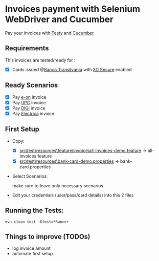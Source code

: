 # Invoices payment with Selenium WebDriver and Cucumber

Pay your invoices with [Testy](https://github.com/sdl/Testy) and [Cucumber](https://cucumber.io/)

## Requirements

This invoices are tested/ready for :

- [x] Cards issued @[Banca Transilvania](https://www.bancatransilvania.ro/) with [3D Secure](https://www.bancatransilvania.ro/plati-cu-cardul-pe-internet/) enabled

## Ready Scenarios

- [x] Pay [e-on](https://myline-eon.ro/) invoice
- [x] Pay [UPC](https://my.upc.ro/) invoice
- [x] Pay [DIGI](https://digicare.rcs-rds.ro/) invoice
- [x] Pay [Electrica](https://oficiulvirtual.electricafurnizare.ro/) invoice

## First Setup

- Copy:

    - [x] [src\test\resources\feature\invoice\all-invoices-demo.feature](./src/test/resources/feature/invoice/all-invoices-demo.feature) -> all-invoices.feature
    - [x] [src\test\resources\bank-card-demo.properties](./src/test/resources/bank-card-demo.properties) -> bank-card.properties
    
- Select Scenarios:

    make sure to leave only necessary scenarios
    
- Edit your credentials (user/pass/card details) into this 2 files

## Running the Tests:

    mvn clean test -Dtest=*Runner
    
## Things to improve (TODOs)

- log invoice amount
- automate first setup